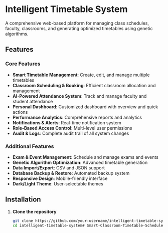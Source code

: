 # Intelligent Timetable System

A comprehensive web-based platform for managing class schedules, faculty, classrooms, and generating optimized timetables using genetic algorithms.

## Features

### Core Features
- **Smart Timetable Management**: Create, edit, and manage multiple timetables
- **Classroom Scheduling & Booking**: Efficient classroom allocation and management
- **AI-Powered Attendance System**: Track and manage faculty and student attendance
- **Personal Dashboard**: Customized dashboard with overview and quick actions
- **Performance Analytics**: Comprehensive reports and analytics
- **Notifications & Alerts**: Real-time notification system
- **Role-Based Access Control**: Multi-level user permissions
- **Audit & Logs**: Complete audit trail of all system changes

### Additional Features
- **Exam & Event Management**: Schedule and manage exams and events
- **Genetic Algorithm Optimization**: Advanced timetable generation
- **Data Import/Export**: CSV and JSON support
- **Database Backup & Restore**: Automated backup system
- **Responsive Design**: Mobile-friendly interface
- **Dark/Light Theme**: User-selectable themes

## Installation

1. **Clone the repository**
   ```bash
   git clone https://github.com/your-username/intelligent-timetable-system.git
   cd intelligent-timetable-system#   S m a r t - C l a s s r o o m - T i m e t a b l e - S c h e d u l e r  
 